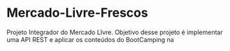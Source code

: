 # Mercado-Livre-Frescos
Projeto Integrador do Mercado LIvre. Objetivo desse projeto é implementar uma API REST e aplicar os conteúdos do BootCamping na
